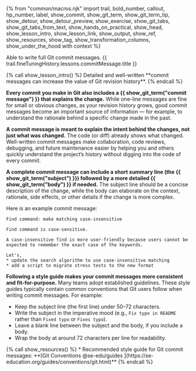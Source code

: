 {% from "common/macros.njk" import trail, bold_number, callout, hp_number, label, show_commit, show_git_term, show_git_term_tip, show_detour, show_detour_preview, show_exercise, show_git_tabs, show_git_tabs_from_text, show_hands_on_practical, show_head, show_lesson_intro, show_lesson_link, show_output, show_ref, show_resources, show_tag, show_transformation_columns, show_under_the_hood with context %}

<span id="prereqs"></span>
<span id="outcomes">Able to write full Git commit messages.</span>
<span id="title">{{ trail.fineTuningHistory.lessons.commitMessage.title }}</span>

<div id="body">
{% call show_lesson_intro() %}
Detailed and well-written **commit messages can increase the value of Git revision history**.
{% endcall %}

**Every commit you make in Git also includes a {{ show_git_term("commit message") }} that explains the change.** While one-line messages are fine for small or obvious changes, as your revision history grows, good commit messages become an important source of information — for example, to understand the rationale behind a specific change made in the past.

**A commit message is meant to explain the intent behind the changes, not just what was changed.** The code (or diff) already shows what changed. Well-written commit messages make collaboration, code reviews, debugging, and future maintenance easier by helping you and others quickly understand the project’s history without digging into the code of every commit.

**A complete commit message can include a short summary line (the {{ show_git_term("subject") }}) followed by a more detailed {{ show_git_term("body") }} if needed.** The subject line should be a concise description of the change, while the body can elaborate on the context, rationale, side effects, or other details if the change is more complex.

Here is an example commit message:

```
Find command: make matching case-insensitive

Find command is case-sensitive.

A case-insensitive find is more user-friendly because users cannot be
expected to remember the exact case of the keywords.

Let's,
* update the search algorithm to use case-insensitive matching
* add a script to migrate stress tests to the new format
```

**Following a style guide makes your commit messages more consistent and fit-for-purpose.** Many teams adopt established guidelines. These style guides typically contain common conventions that Git users follow when writing commit messages. For example:
* Keep the subject line (the first line) under 50–72 characters.
* Write the subject in the imperative mood (e.g., `Fix typo in README` rather than `Fixed typo` or `Fixes typo`).
* Leave a blank line between the subject and the body, if you include a body.
* Wrap the body at around 72 characters per line for readability.


</div>

<div id="extras">
{% call show_resources() %}
* Recommended style guide for Git commit messages: **[Git Conventions @se-edu/guides ](https://se-education.org/guides/conventions/git.html)**
{% endcall %}
</div>
